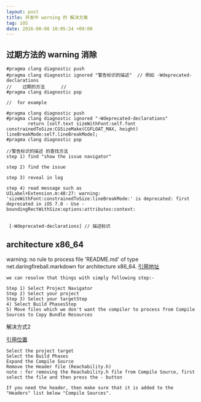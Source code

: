 ```yaml
---
layout: post
title: 开发中 warning 的 解决方案
tag: iOS
date: 2016-08-08 10:05:24 +09:00
---
```


## 过期方法的 warning 消除

``` objc
#pragma clang diagnostic push
#pragma clang diagnostic ignored "警告标识的描述"  // 例如 -Wdeprecated-declarations
//    过期的方法      //
#pragma clang diagnostic pop

//  for example 

#pragma clang diagnostic push
#pragma clang diagnostic ignored "-Wdeprecated-declarations"
        return [self.text sizeWithFont:self.font constrainedToSize:CGSizeMake(CGFLOAT_MAX, height) lineBreakMode:self.lineBreakMode];
#pragma clang diagnostic pop

//警告标识的描述 的查找方法 
step 1) find "show the issue navigator"

step 2) find the issue 

step 3) reveal in log 

step 4) read message such as 
UILabel+Extension.m:48:27: warning: 'sizeWithFont:constrainedToSize:lineBreakMode:' is deprecated: first deprecated in iOS 7.0 - Use -boundingRectWithSize:options:attributes:context:
 
 
 [-Wdeprecated-declarations] // 描述标识 

```

## architecture x86_64
warning: no rule to process file 'README.md' of type net.daringfireball.markdown for architecture x86_64.
[引用地址](http://xcodar.blogspot.com/2015/01/warning-no-rule-to-process-file-of-type.html)

``` objc
we can resolve that things with simply following step:-

Step 1) Select Project Navigator
Step 2) Select your project
Step 3) Select your targetStep 
4) Select Build PhasesStep 
5) Move files which we don't want the compiler to process from Compile Sources to Copy Bundle Resources

```
解决方式2 

[引用位置](http://stackoverflow.com/questions/22778021/xcode-warning-no-rule-to-process-file-when-build-phases-has-this-file/26728623)

``` objc
Select the project target
Select the Build Phases
Expand the Compile Source
Remove the Header file (Reachability.h)
note : for removing the Reachability.h file from Compile Source, first select the file and then press the - button

If you need the header, then make sure that it is added to the "Headers" list below "Compile Sources".

```

